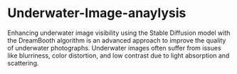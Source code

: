 # Underwater-Image-anaylysis
Enhancing underwater image visibility using the Stable Diffusion model with the DreamBooth algorithm is an advanced approach to improve the quality of underwater photographs. Underwater images often suffer from issues like blurriness, color distortion, and low contrast due to light absorption and scattering. 

